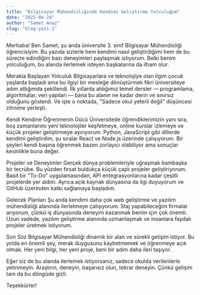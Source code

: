```yaml
---
title: "Bilgisayar Mühendisliğinde Kendimi Geliştirme Yolculuğum"
date: "2025-04-24"
author: "Samet Anaz"
slug: "blog-yazi-1"
---
```


Merhaba! Ben Samet, şu anda üniversite 3. sınıf Bilgisayar Mühendisliği öğrencisiyim. Bu yazıda sizlerle hem kendimi nasıl geliştirdiğimi hem de bu süreçte edindiğim bazı deneyimleri paylaşmak istiyorum. Belki benim yolculuğum, bu alanda ilerlemek isteyen başkalarına da ilham olur.

Merakla Başlayan Yolculuk
Bilgisayarlara ve teknolojiye olan ilgim çocuk yaşlarda başladı ama bu ilgiyi bir mesleğe dönüştürmek fikri üniversiteye adım attığımda şekillendi. İlk yıllarda aldığımız temel dersler — programlama, algoritmalar, veri yapıları — bana bu alanın ne kadar derin ve sınırsız olduğunu gösterdi. Ve işte o noktada, "Sadece okul yeterli değil" düşüncesi zihnime yerleşti.

Kendi Kendine Öğrenmenin Gücü
Üniversitede öğrendiklerimizin yanı sıra, boş zamanlarımı yeni teknolojiler keşfetmeye, online kurslar izlemeye ve küçük projeler geliştirmeye ayırıyorum. Python, JavaScript gibi dillerde kendimi geliştirdim, şu sıralar React ve Node.js üzerinde çalışıyorum. Bir şeyleri kendi başına öğrenmek bazen zorlayıcı olabiliyor ama sonuçlar kesinlikle buna değer.

Projeler ve Deneyimler
Gerçek dünya problemleriyle uğraşmak bambaşka bir tecrübe. Bu yüzden fırsat buldukça küçük çaplı projeler geliştiriyorum. Basit bir "To-Do" uygulamasından, API entegrasyonlarına kadar çeşitli projelerde yer aldım. Ayrıca açık kaynak dünyasına da ilgi duyuyorum ve GitHub üzerinden katkı sağlamaya başladım.

Gelecek Planları
Şu anda kendimi daha çok web geliştirme ve yazılım mühendisliği alanında ilerletmeye çalışıyorum. Staj yapabileceğim firmalar arıyorum, çünkü iş dünyasında deneyim kazanmak benim için çok önemli. Uzun vadede, yazılım geliştirme alanında uzmanlaşmak ve insanlara faydalı projeler üretmek istiyorum.

Son Söz
Bilgisayar Mühendisliği dinamik bir alan ve sürekli gelişim istiyor. Bu yolda en önemli şey, merak duygusunu kaybetmemek ve öğrenmeye açık olmak. Her yeni bilgi, her yeni proje, beni bir adım daha ileri taşıyor.

Eğer siz de bu alanda ilerlemek istiyorsanız, sadece okulda verilenlerle yetinmeyin. Araştırın, deneyin, başarısız olun, tekrar deneyin. Çünkü gelişim tam da bu döngüde gizli.

Teşekkürler!